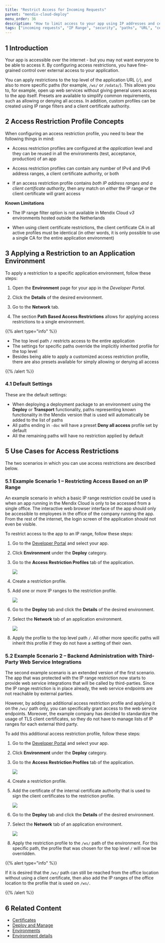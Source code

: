 ```yaml
---
title: "Restrict Access for Incoming Requests"
parent: "mendix-cloud-deploy"
menu_order: 36
description: "How to limit access to your app using IP addresses and certificates"
tags: ["incoming requests", "IP Range", "security", "paths", "URL", "certificate"]
---
```


## 1 Introduction

Your app is accessible over the internet - but you may not want everyone to be able to access it. By configuring access restrictions, you have fine-grained control over external access to your application.

You can apply restrictions to the top level of the application URL (`/`), and also to more specific paths (for example, `/ws/` or `/odata/`). This allows you to, for example, open up web services without giving general users access to the app itself. Presets are available to simplify common requirements, such as allowing or denying all access. In addition, custom profiles can be created using IP range filters and a client certificate authority.

## 2 Access Restriction Profile Concepts

When configuring an access restriction profile, you need to bear the following things in mind:

* Access restriction profiles are configured at the *application* level and they can be reused in all the environments (test, acceptance, production) of an app

* Access restriction profiles can contain any number of IPv4 and IPv6 address ranges, a client certificate authority, or both

* If an access restriction profile contains *both IP address ranges and a client certificate authority*, then any match on *either* the IP range *or* the client certificate will grant access

**Known Limitations**

* The IP range filter option is not available in Mendix Cloud *v3* environments hosted outside the Netherlands

* When using client certificate restrictions, the client certificate CA in all active profiles must be identical (in other words, it is only possible to use a single CA for the entire application environment)

## 3 Applying a Restriction to an Application Environment

To apply a restriction to a specific application environment, follow these steps:

1. Open the **Environment** page for your app in the *Developer Portal*.

2. Click the **Details** of the desired environment.

3. Go to the **Network** tab.

4. The section **Path Based Access Restrictions** allows for applying access restrictions to a single environment.

{{% alert type="info" %}}

* The top level path `/` restricts access to the entire application
* The settings for specific paths override the implicitly inherited profile for the top level
* Besides being able to apply a customized access restriction profile, there are also presets available for simply allowing or denying all access

{{% /alert %}}

### 4.1 Default Settings

These are the default settings:

* When deploying a deployment package to an environment using the **Deploy** or **Transport** functionality, paths representing known functionality in the Mendix version that is used will automatically be added to the list of paths
* All paths ending in `-doc` will have a preset **Deny all access** profile set by default
* All the remaining paths will have no restriction applied by default

## 5 Use Cases for Access Restrictions

The two scenarios in which you can use access restrictions are described below.

### 5.1 Example Scenario 1 – Restricting Access Based on an IP Range

An example scenario in which a basic IP range restriction could be used is when an app running in the Mendix Cloud is only to be accessed from a single office. The interactive web browser interface of the app should only be accessible to employees in the office of the company running the app. From the rest of the internet, the login screen of the application should not even be visible.

To restrict access to the app to an IP range, follow these steps:

1. Go to the [Developer Portal](http://home.mendix.com) and select your app.
2. Click **Environment** under the **Deploy** category.
3. Go to the **Access Restriction Profiles** tab of the application.

    ![](attachments/accessrestrict/app-restriction.png)

4. Create a restriction profile.
5. Add one or more IP ranges to the restriction profile.

    ![](attachments/accessrestrict/scenario1.png)

6. Go to the **Deploy** tab and click the **Details** of the desired environment.
7. Select the **Network** tab of an application environment.

    ![](attachments/accessrestrict/environment-restriction.png)

8. Apply the profile to the top level path `/`. All other more specific paths will inherit this profile if they do not have a setting of their own.

### 5.2 Example Scenario 2 – Backend Administration with Third-Party Web Service Integrations

The second example scenario is an extended version of the first scenario. The app that was protected with the IP range restriction now starts to provide web service integrations that will be called by third-parties. Since the IP range restriction is in place already, the web service endpoints are not reachable by external parties.

However, by adding an additional access restriction profile and applying it on the `/ws/` path only, you can specifically grant access to the web service endpoints. Moreover, the example company has decided to standardize the usage of TLS client certificates, so they do not have to manage lists of IP ranges for each external third party.

To add this additional access restriction profile, follow these steps:

1. Go to the [Developer Portal](http://home.mendix.com) and select your app.
2. Click **Environment** under the **Deploy** category.
3. Go to the **Access Restriction Profiles** tab of the application.

    ![](attachments/accessrestrict/app-restriction.png)

4. Create a restriction profile.
5. Add the certificate of the internal certificate authority that is used to sign the client certificates to the restriction profile.

    ![](attachments/accessrestrict/scenario2.png)

6. Go to the **Deploy** tab and click the **Details** of the desired environment.
7. Select the **Network** tab of an application environment.

    ![](attachments/accessrestrict/environment-restriction.png)

8. Apply the restriction profile to the `/ws/` path of the environment. For this specific path, the profile that was chosen for the top level `/` will now be overridden.

{{% alert type="info" %}}

If it is desired that the `/ws/` path can still be reached from the office location without using a client certificate, then also add the IP ranges of the office location to the profile that is used on `/ws/`.

{{% /alert %}}

## 6 Related Content

* [Certificates](certificates)
* [Deploy and Manage](/developerportal/deploy)
* [Environments](environments)
* [Environment details](environments-details)
